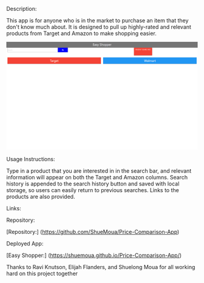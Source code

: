 Description:

This app is for anyone who is in the market to purchase an item that they don't know much about. It is designed to pull up highly-rated and relevant products from Target and Amazon to make shopping easier.

<img src="pictures/EasyShop.png" alt="easy shopper app">

Usage Instructions:

Type in a product that you are interested in in the search bar, and relevant information will appear on both the Target and Amazon columns. Search history is appended to the search history button and saved with local storage, so users can easily return to previous searches. Links to the products are also provided.

Links:

Repository: <a href="https://github.com/ShueMoua/Price-Comparison-App"></a>

[Repository:] (https://github.com/ShueMoua/Price-Comparison-App)

Deployed App: <a href="https://shuemoua.github.io/Price-Comparison-App/"></a>

[Easy Shopper:] (https://shuemoua.github.io/Price-Comparison-App/)

Thanks to Ravi Knutson, Elijah Flanders, and Shuelong Moua for all working hard on this project together